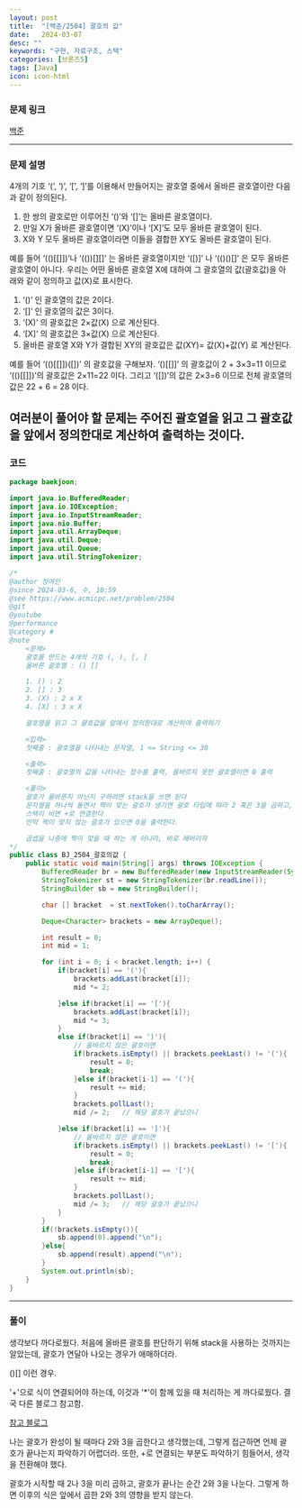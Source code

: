 ```yaml
---
layout: post
title:  "[백준/2504] 괄호의 값"
date:   2024-03-07
desc: ""
keywords: "구현, 자료구조, 스택"
categories: [브론즈5]
tags: [Java]
icon: icon-html
---
```


### 문제 링크
[백준](https://www.acmicpc.net/problem/2504)

---

### 문제 설명
4개의 기호 ‘(’, ‘)’, ‘[’, ‘]’를 이용해서 만들어지는 괄호열 중에서 올바른 괄호열이란 다음과 같이 정의된다.

1. 한 쌍의 괄호로만 이루어진 ‘()’와 ‘[]’는 올바른 괄호열이다.
2. 만일 X가 올바른 괄호열이면 ‘(X)’이나 ‘[X]’도 모두 올바른 괄호열이 된다.
3. X와 Y 모두 올바른 괄호열이라면 이들을 결합한 XY도 올바른 괄호열이 된다.

예를 들어 ‘(()[[]])’나 ‘(())[][]’ 는 올바른 괄호열이지만 ‘([)]’ 나 ‘(()()[]’ 은 모두 올바른 괄호열이 아니다. 우리는 어떤 올바른 괄호열 X에 대하여 그 괄호열의 값(괄호값)을 아래와 같이 정의하고 값(X)로 표시한다.

1. ‘()’ 인 괄호열의 값은 2이다.
2. ‘[]’ 인 괄호열의 값은 3이다.
3. ‘(X)’ 의 괄호값은 2×값(X) 으로 계산된다.
4. ‘[X]’ 의 괄호값은 3×값(X) 으로 계산된다.
5. 올바른 괄호열 X와 Y가 결합된 XY의 괄호값은 값(XY)= 값(X)+값(Y) 로 계산된다.


예를 들어 ‘(()[[]])([])’ 의 괄호값을 구해보자. ‘()[[]]’ 의 괄호값이 2 + 3×3=11 이므로 ‘(()[[]])’의 괄호값은 2×11=22 이다. 그리고 ‘([])’의 값은 2×3=6 이므로 전체 괄호열의 값은 22 + 6 = 28 이다.

여러분이 풀어야 할 문제는 주어진 괄호열을 읽고 그 괄호값을 앞에서 정의한대로 계산하여 출력하는 것이다.
---

### 코드
```JAVA
package baekjoon;

import java.io.BufferedReader;
import java.io.IOException;
import java.io.InputStreamReader;
import java.nio.Buffer;
import java.util.ArrayDeque;
import java.util.Deque;
import java.util.Queue;
import java.util.StringTokenizer;

/*
@author 정여민
@since 2024-03-6, 수, 10:59
@see https://www.acmicpc.net/problem/2504
@git
@youtube
@performance
@category #
@note
    <문제>
    괄호를 만드는 4개의 기호 (, ), [, ]
    올바른 괄호열 : () []

    1. () : 2
    2. [] : 3
    3. (X) : 2 x X
    4. [X] : 3 x X

    괄호열을 읽고 그 괄호값을 앞에서 정의한대로 계산하여 출력하기

    <입력>
    첫째줄 : 괄호열을 나타내는 문자열, 1 <= String <= 30

    <출력>
    첫째줄 : 괄호열의 값을 나타내는 정수를 출력, 올바르지 못한 괄호열이면 0 출력

    <풀이>
    괄호가 올바른지 아닌지 구하려면 stack을 쓰면 된다
    문자열을 하나씩 돌면서 짝이 맞는 괄호가 생기면 괄호 타입에 따라 2 혹은 3을 곱하고,
    스택이 비면 +로 연결한다
    만약 짝이 맞지 않는 괄호가 있으면 0을 출력한다.

    곱셉을 나중에 짝이 맞을 때 하는 게 아니라, 바로 해버리자
*/
public class BJ_2504_괄호의값 {
    public static void main(String[] args) throws IOException {
        BufferedReader br = new BufferedReader(new InputStreamReader(System.in));
        StringTokenizer st = new StringTokenizer(br.readLine());
        StringBuilder sb = new StringBuilder();

        char [] bracket  = st.nextToken().toCharArray();

        Deque<Character> brackets = new ArrayDeque();

        int result = 0;
        int mid = 1;

        for (int i = 0; i < bracket.length; i++) {
            if(bracket[i] == '('){
                brackets.addLast(bracket[i]);
                mid *= 2;

            }else if(bracket[i] == '['){
                brackets.addLast(bracket[i]);
                mid *= 3;
            }
            else if(bracket[i] == ')'){
                // 올바르지 않은 괄호이면
                if(brackets.isEmpty() || brackets.peekLast() != '('){
                    result = 0;
                    break;
                }else if(bracket[i-1] == '('){
                    result += mid;
                }
                brackets.pollLast();
                mid /= 2;   // 해당 괄호가 끝났으니

            }else if(bracket[i] == ']'){
                // 올바르지 않은 괄호이면
                if(brackets.isEmpty() || brackets.peekLast() != '['){
                    result = 0;
                    break;
                }else if(bracket[i-1] == '['){
                    result += mid;
                }
                brackets.pollLast();
                mid /= 3;   // 해당 괄호가 끝났으니
            }
        }
        if(!brackets.isEmpty()){
            sb.append(0).append("\n");
        }else{
            sb.append(result).append("\n");
        }
        System.out.println(sb);
    }
}

```

---
### 풀이
생각보다 까다로웠다. 처음에 올바른 괄호를 판단하기 위해 stack을 사용하는 것까지는 알았는데, 괄호가 연달아 나오는 경우가 애매하더라.

()[] 이런 경우.

'+'으로 식이 연결되어야 하는데, 이것과 '*'이 함께 있을 때 처리하는 게 까다로웠다.
결국 다른 블로그 참고함. 

[참고 블로그](https://myeongju00.tistory.com/12)

나는 괄호가 완성이 될 때마다 2와 3을 곱한다고 생각했는데, 그렇게 접근하면 언제 괄호가 끝나는지 파악하기 어렵더라.
또한, +로 연결되는 부분도 파악하기 힘들어서,
생각을 전환해야 했다.

괄호가 시작할 때 2나 3을 미리 곱하고, 괄호가 끝나는 순간 2와 3을 나눈다. 그렇게 하면 이후의 식은 앞에서 곱한 2와 3의 영향을 받지 않는다.